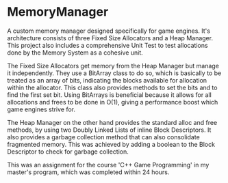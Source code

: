 # MemoryManager
A custom memory manager designed specifically for game engines. It's architecture consists of three Fixed Size Allocators and a Heap Manager. This project also includes a comprehensive Unit Test to test allocations done by the Memory System as a cohesive unit.

The Fixed Size Allocators get memory from the Heap Manager but manage it independently. They use a BitArray class to do so, which is basically to be treated as an array of bits, indicating the blocks available for allocation within the allocator. This class also provides methods to set the bits and to find the first set bit. Using BitArrays is beneficial because it allows for all allocations and frees to be done in O(1), giving a performance boost which game engines strive for. 

The Heap Manager on the other hand provides the standard alloc and free methods, by using two Doubly Linked Lists of inline Block Descriptors. It also provides a garbage collection method that can also consolidate fragmented memory. This was achieved by adding a boolean to the Block Descriptor to check for garbage collection.

This was an assignment for the course 'C++ Game Programming' in my master's program, which was completed within 24 hours.
